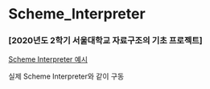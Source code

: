 # Scheme_Interpreter

### [2020년도 2학기 서울대학교 자료구조의 기초 프로젝트]

[Scheme Interpreter 예시](https://inst.eecs.berkeley.edu/~cs61a/fa14/assets/interpreter/scheme.html)

실제 Scheme Interpreter와 같이 구동
